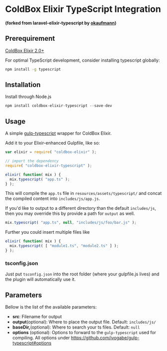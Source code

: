 ColdBox Elixir TypeScript Integration
========================

**(forked from laravel-elixir-typescript by [okaufmann](https://github.com/okaufmann/laravel-elixir-typescript))**

## Prerequirement
[ColdBox Elixir 2.0+](https://github.com/coldbox-elixir/core)

For optimal TypeScript development, consider installing typescript globally:

```bash
npm install -g typescript
```

## Installation
Install through Node.js

```js
npm install coldbox-elixir-typescript --save-dev
```

## Usage
A simple [gulp-typescript](https://github.com/ivogabe/gulp-typescript) wrapper for ColdBox Elixir.

Add it to your Elixir-enhanced Gulpfile, like so:

```js
var elixir = require( "coldbox-elixir" );

// import the dependency
require( "coldbox-elixir-typescript" );

elixir( function( mix ) {
  mix.typescript( "app.ts" );
} );
```

This will compile the `app.ts` file in `resources/assets/typescript/` and concat the compiled content into `includes/js/app.js`.

If you'd like to output to a different directory than the default `includes/js`, then you may override this by provide a path for `output` as well.

```js
mix.typescript( "app.ts", null, "includes/js/foo/bar.js" );
```

Further you could insert multiple files like

```js
elixir( function( mix ) {
  mix.typescript( [ "module1.ts", "module2.ts" ] );
} );
```

### tsconfig.json
Just put `tsconfig.json` into the root folder (where your gulpfile.js lives) and the plugin will automatically use it.

## Parameters

Bellow is the list of the available parameters:

- **src**: Filename for output
- **output**(optional): Where to place the output file. Default: `includes/js/`
- **baseDir,**(optional): Where to search your ts files. Default: `null`
- **options** (optional): Options to forward to the `gulp-typescript` used for compiling. All options under https://github.com/ivogabe/gulp-typescript#options
